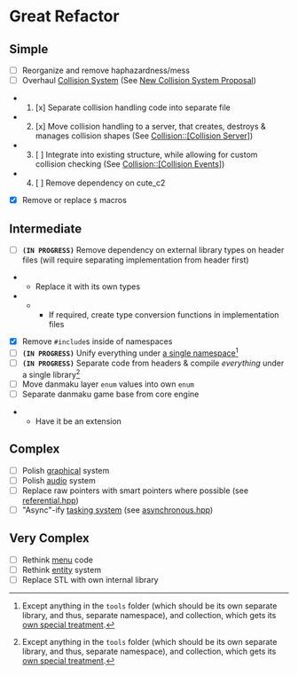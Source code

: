 # Great Refactor

## Simple

- [ ] Reorganize and remove haphazardness/mess
- [ ] Overhaul [Collision System](../../src/ctl/legacy/entity/collidable.hpp) (See [New Collision System Proposal](../changes/Collision.md))
- 1. [x] Separate collision handling code into separate file
- 2. [x] Move collision handling to a server, that creates, destroys & manages collision shapes (See [Collision::\[Collision Server\]](../changes/Collision.md#Collision-Server))
- 3. [ ] Integrate into existing structure, while allowing for custom collision checking (See [Collision::\[Collision Events\]](../changes/Collision.md#Collision-Events))
- 4. [ ] Remove dependency on cute_c2
- [x] Remove or replace `$` macros

## Intermediate

- [ ] **`(IN PROGRESS)`** Remove dependency on external library types on header files (will require separating implementation from header first)
- - Replace it with its own types
- - - If required, create type conversion functions in implementation files
- [x] Remove `#include`s inside of namespaces
- [ ] **`(IN PROGRESS)`** Unify everything under [a single namespace](Makai.md)[^1]
- [ ] **`(IN PROGRESS)`** Separate code from headers & compile *everything* under a single library[^1]
- [ ] Move danmaku layer `enum` values into own `enum`
- [ ] Separate danmaku game base from core engine
- - Have it be an extension

## Complex
- [ ] Polish [graphical](../../src/new/graph) system
- [ ] Polish [audio](../../src/new/audio) system
- [ ] Replace raw pointers with smart pointers where possible (see [referential.hpp](../../src/ctl/legacy/referential.hpp))
- [ ] "Async"-ify [tasking system](../../src/ctl/legacy/tasking.hpp) (see [asynchronous.hpp](../../src/ctl/legacy/asynchronous.hpp))

## Very Complex
- [ ] Rethink [menu](../../src/legacy/gamedata/menu.hpp) code
- [ ] Rethink [entity](../../src/ctl/legacy/entity) system
- [ ] Replace STL with own internal library

[^1]: Except anything in the `tools` folder (which should be its own separate library, and thus, separate namespace), and collection, which gets its [own special treatment](Collection.md#Structure).

